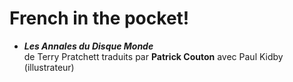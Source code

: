 # French in the pocket!

+ ___Les Annales du Disque Monde___  
	de Terry Pratchett traduits par __Patrick Couton__
	avec Paul Kidby (illustrateur)
